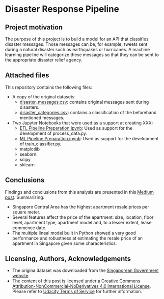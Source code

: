 # Disaster Response Pipeline
## Project motivation
The purpose of this project is to build a model for an API that classifies disaster messages. Those messages can be, for example, tweets sent during a natural disaster such as earthquakes or hurricanes. A machine learning pipeline will categorize these messages so that they can be sent to the appropriate disaster relief agency.


## Attached files
This repository contains the following files:
* A copy of the original datasets:
  * [disaster_messages.csv](disaster_messages.csv): contains original messages sent during disasters. 
  * [disaster_categories.csv](disaster_categories.csv): contains a classification of the beforehand mentioned messages.
* Two Jupyter Notebooks that were used as a support at creating XXX:
   * [ETL Pipeline Preparation.ipynb](https://github.com/Luis-Conti/Udacity-Data-Scientist/blob/main/Disaster-Response-Pipeline/ETL%20Pipeline%20Preparation.ipynb): Used as support for the development of process_data.py.
   * [ML Pipeline Preparation.ipynb](https://github.com/Luis-Conti/Udacity-Data-Scientist/blob/main/Disaster-Response-Pipeline/ML%20Pipeline%20Preparation.ipynb): Used as support for the development of train_classifier.py.
  * matplotlib
  * seaborn
  * scipy
  * sklearn

## Conclusions
Findings and conclusions from this analysis are presented in this [Medium post](https://luis-conti-gz.medium.com/singapore-apartment-resale-prices-analysis-1105770b3015). 
Summarizing:
* Singapore Central Area has the highest apartment resale prices per square meter.
* Several features affect the price of the apartment: size, location, floor level, apartment type, apartment model and, to a lesser extent, lease commence date.
* The multiple lineal model built in Python showed a very good performance and robustness at estimating the resale price of an apartment in Singapore given some characteristics.

## Licensing, Authors, Acknowledgements
* The origina dataset was downloaded from the [Singaporean Government website](https://data.gov.sg/dataset/resale-flat-prices?resource_id=42ff9cfe-abe5-4b54-beda-c88f9bb438ee).
* The content of this post is licensed under a [Creative Commons Attribution-NonCommercial-NoDerivatives 4.0 International License](https://creativecommons.org/licenses/by-nc-nd/4.0/). Please refer to [Udacity Terms of Service](https://www.udacity.com/legal) for further information.

